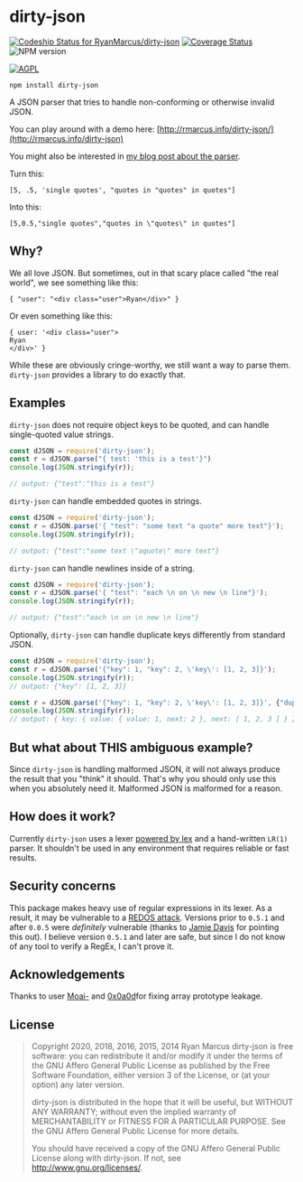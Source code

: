 # dirty-json

[ ![Codeship Status for RyanMarcus/dirty-json](https://codeship.com/projects/cbc19870-2e42-0132-d30c-4adef3b19db7/status)](https://www.codeship.io/projects/39346)  [![Coverage Status](https://coveralls.io/repos/github/RyanMarcus/dirty-json/badge.svg?branch=master)](https://coveralls.io/github/RyanMarcus/dirty-json?branch=master) ![NPM version](https://badge.fury.io/js/dirty-json.svg)


[ ![AGPL](http://www.gnu.org/graphics/agplv3-155x51.png) ](http://www.gnu.org/licenses/agpl-3.0.en.html)


```
npm install dirty-json
```


A JSON parser that tries to handle non-conforming or otherwise invalid JSON.

You can play around with a demo here: [http://rmarcus.info/dirty-json/](http://rmarcus.info/dirty-json)

You might also be interested in [my blog post about the parser](http://rmarcus.info/blog/2014/10/05/dirty-json-parser.html).

Turn this:

    [5, .5, 'single quotes', "quotes in "quotes" in quotes"]

Into this:

    [5,0.5,"single quotes","quotes in \"quotes\" in quotes"]

## Why?
We all love JSON. But sometimes, out in that scary place called "the real world", we see something like this:

    { "user": "<div class="user">Ryan</div>" }

Or even something like this:

    { user: '<div class="user">
	Ryan
	</div>' }

While these are obviously cringe-worthy, we still want a way to parse them. `dirty-json` provides a library to do exactly that.

## Examples
`dirty-json` does not require object keys to be quoted, and can handle single-quoted value strings.

```javascript
const dJSON = require('dirty-json');
const r = dJSON.parse("{ test: 'this is a test'}")
console.log(JSON.stringify(r));

// output: {"test":"this is a test"}
```

`dirty-json` can handle embedded quotes in strings.

```javascript
const dJSON = require('dirty-json');
const r = dJSON.parse('{ "test": "some text "a quote" more text"}');
console.log(JSON.stringify(r));

// output: {"test":"some text \"aquote\" more text"}
```

`dirty-json` can handle newlines inside of a string.

```javascript
const dJSON = require('dirty-json');
const r = dJSON.parse('{ "test": "each \n on \n new \n line"}');
console.log(JSON.stringify(r));

// output: {"test":"each \n on \n new \n line"}
```

Optionally, `dirty-json` can handle duplicate keys differently from standard JSON.

```javascript
const dJSON = require('dirty-json');
const r = dJSON.parse('{"key": 1, "key": 2, \'key\': [1, 2, 3]}');
console.log(JSON.stringify(r));
// output: {"key": [1, 2, 3]}

const r = dJSON.parse('{"key": 1, "key": 2, \'key\': [1, 2, 3]}', {"duplicateKeys": true});
console.log(JSON.stringify(r));
// output: { key: { value: { value: 1, next: 2 }, next: [ 1, 2, 3 ] } }
```

## But what about THIS ambiguous example?
Since `dirty-json` is handling malformed JSON, it will not always produce the result that you "think" it should. That's why you should only use this when you absolutely need it. Malformed JSON is malformed for a reason.

## How does it work?
Currently `dirty-json` uses a lexer [powered by lex](https://github.com/aaditmshah/lexer) and a hand-written `LR(1)` parser. It shouldn't be used in any environment that requires reliable or fast results.

## Security concerns

This package makes heavy use of regular expressions in its lexer. As a result, it may be vulnerable to a [REDOS attack](https://snyk.io/blog/redos-and-catastrophic-backtracking). Versions prior to `0.5.1` and after `0.0.5` were *definitely* vulnerable (thanks to [Jamie Davis](http://people.cs.vt.edu/~davisjam/) for pointing this out). I believe version `0.5.1` and later are safe, but since I do not know of any tool to verify a RegEx, I can't prove it. 

## Acknowledgements
Thanks to user [Moai-](https://github.com/Moai-) and [0x0a0d](https://github.com/0x0a0d)for fixing array prototype leakage.

## License
> Copyright 2020, 2018, 2016, 2015, 2014 Ryan Marcus
> dirty-json is free software: you can redistribute it and/or modify
> it under the terms of the GNU Affero General Public License as published by
> the Free Software Foundation, either version 3 of the License, or
> (at your option) any later version.
> 
> dirty-json is distributed in the hope that it will be useful,
> but WITHOUT ANY WARRANTY; without even the implied warranty of
> MERCHANTABILITY or FITNESS FOR A PARTICULAR PURPOSE.  See the
> GNU Affero General Public License for more details.
> 
> You should have received a copy of the GNU Affero General Public License
> along with dirty-json.  If not, see <http://www.gnu.org/licenses/>.
